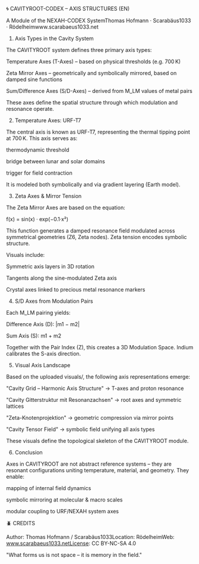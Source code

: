 🌀 CAVITYROOT-CODEX – AXIS STRUCTURES (EN)

A Module of the NEXAH-CODEX SystemThomas Hofmann · Scarabäus1033 · Rödelheimwww.scarabaeus1033.net

1. Axis Types in the Cavity System

The CAVITYROOT system defines three primary axis types:

Temperature Axes (T-Axes) – based on physical thresholds (e.g. 700 K)

Zeta Mirror Axes – geometrically and symbolically mirrored, based on damped sine functions

Sum/Difference Axes (S/D-Axes) – derived from M_LM values of metal pairs

These axes define the spatial structure through which modulation and resonance operate.

2. Temperature Axes: URF-T7

The central axis is known as URF-T7, representing the thermal tipping point at 700 K. This axis serves as:

thermodynamic threshold

bridge between lunar and solar domains

trigger for field contraction

It is modeled both symbolically and via gradient layering (Earth model).

3. Zeta Axes & Mirror Tension

The Zeta Mirror Axes are based on the equation:

f(x) = sin(x) · exp(−0.1·x²)

This function generates a damped resonance field modulated across symmetrical geometries (Z6, Zeta nodes). Zeta tension encodes symbolic structure.

Visuals include:

Symmetric axis layers in 3D rotation

Tangents along the sine-modulated Zeta axis

Crystal axes linked to precious metal resonance markers

4. S/D Axes from Modulation Pairs

Each M_LM pairing yields:

Difference Axis (D): |m1 − m2|

Sum Axis (S): m1 + m2

Together with the Pair Index (Z), this creates a 3D Modulation Space. Indium calibrates the S-axis direction.

5. Visual Axis Landscape

Based on the uploaded visuals/, the following axis representations emerge:

"Cavity Grid – Harmonic Axis Structure" → T-axes and proton resonance

"Cavity Gitterstruktur mit Resonanzachsen" → root axes and symmetric lattices

"Zeta-Knotenprojektion" → geometric compression via mirror points

"Cavity Tensor Field" → symbolic field unifying all axis types

These visuals define the topological skeleton of the CAVITYROOT module.

6. Conclusion

Axes in CAVITYROOT are not abstract reference systems – they are resonant configurations uniting temperature, material, and geometry. They enable:

mapping of internal field dynamics

symbolic mirroring at molecular & macro scales

modular coupling to URF/NEXAH system axes

🪲 CREDITS

Author: Thomas Hofmann / Scarabäus1033Location: RödelheimWeb: www.scarabaeus1033.netLicense: CC BY-NC-SA 4.0

"What forms us is not space – it is memory in the field."

